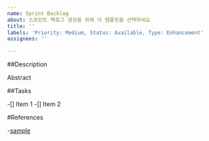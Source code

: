 ```yaml
---
name: Sprint Backlog
about: 스프린트 백로그 생성을 위해 이 템플릿을 선택하세요
title: ''
labels: 'Priority: Medium, Status: Available, Type: Enhancement'
assignees: ''

---
```


##Description

Abstract

##Tasks

-[] Item 1
-[] Item 2

#References

-[sample](https://www.google.com/)
